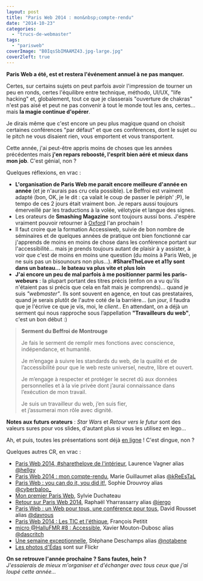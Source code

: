 ```yaml
---
layout: post
title: "Paris Web 2014 : mon&nbsp;compte-rendu"
date: "2014-10-23"
categories: 
  - "trucs-de-webmaster"
tags: 
  - "parisweb"
coverImage: "B0IqsSbIMAAMZ43.jpg-large.jpg"
cover2left: true
---
```


**Paris Web a été, est et restera l'événement annuel à ne pas manquer.**

Certes, sur certains sujets on peut parfois avoir l'impression de tourner un peu en ronds, certes l'équilibre entre technique, méthodo, UI/UX, "life hacking" et, globalement, tout ce que je classerais "ouverture de chakras" n'est pas aisé et peut ne pas convenir à tout le monde tout les ans, certes... mais **la magie continue d'opérer**.

Je dirais même que c'est encore un peu plus magique quand on choisit certaines conférences "par défaut" et que ces conférences, dont le sujet ou le pitch ne vous disaient rien, vous emportent et vous transportent.

Cette année, j'ai peut-être appris moins de choses que les années précédentes mais **j'en repars reboosté, l'esprit bien aéré et mieux dans mon job**. C'est génial, non ?

Quelques réflexions, en vrac :

- **L'organisation de Paris Web me parait encore meilleure d'année en année** (et je n'aurais pas cru cela possible). Le Beffroi est vraiment adapté (bon, OK, je le dit : ça valait le coup de passer le périph' ;P), le tempo de ces 2 jours était vraiment bon. Je repars aussi toujours émerveillé par les traductions à la volée, vélotypie et langue des signes.
- Les orateurs de **Smashing Magazine** sont toujours aussi bons. J'espère vraiment pouvoir retourner à [Oxford](http://smashingconf.com/oxford-2015/) l'an prochain !
- Il faut croire que la formation Accessiweb, suivie de bon nombre de séminaires et de quelques années de pratique ont bien fonctionné car j'apprends de moins en moins de chose dans les conférence portant sur l'accessibilité... mais je prends toujours autant de plaisir à y assister, à voir que c'est de moins en moins une question (du moins à Paris Web, je ne suis pas un bisounours non plus...). **#ShareTheLove et a11y sont dans un bateau... le bateau va plus vite et plus loin**
- **J'ai encore un peu de mal parfois à me positionner parmi les paris-webeurs** : la plupart portant des titres précis (enfon on a vu qu'ils n'étaient pas si précis que cela en fait mais je comprends)... quand je suis _"webmaster"_. Ils sont souvent en agence, en tout cas prestataires, quand je serais plutôt de l'autre coté de la barrière... (un jour, il faudra que je l'écrive ce que je vis, moi, le _client_.. En attendant, on a déjà un serment qui nous rapproche sous l’appellation **"Travailleurs du web"**, c'est un bon début :)

> **Serment du Beffroi de Montrouge**
> 
> Je fais le serment de remplir mes fonctions avec conscience, indépendance, et humanité.
> 
> Je m’engage à suivre les standards du web, de la qualité et de l’accessibilité pour que le web reste universel, neutre, libre et ouvert.
> 
> Je m’engage à respecter et protéger le secret dû aux données personnelles et à la vie privée dont j’aurai connaissance dans l’exécution de mon travail.
> 
> Je suis un travailleur du web, j’en suis fier,  
> et j’assumerai mon rôle avec dignité.

**Notes aux futurs orateurs** : _Star Wars_ et _Retour vers le futur_ sont des valeurs sures pour vos slides, d'autant plus si vous les utilisez en lego...

Ah, et puis, toutes les présentations sont déjà [en ligne](http://www.blog-nouvelles-technologies.fr/archives/37826/paris-web-cest-fini-mais-consolons-nous-avec-toutes-les-presentations/) ! C'est dingue, non ?

Quelques autres CR, en vrac :

- [Paris Web 2014, #sharethelove de l'intérieur](http://t.co/YCLvK2s0Cu), Laurence Vagner alias [@hellgy](https://twitter.com/hellgy)
- [Paris Web 2014 : mon compte-rendu](http://marieguillaumet.com/paris-web-2014-mon-compte-rendu/), Marie Guillaumet alias [@kReEsTaL](https://twitter.com/kReEsTaL)
- [Paris Web : you can do it, you did it!](http://www.vismaviedesourde.fr/paris-web-you-can-do-it-you-did-it/), Sophie Drouvroy alias [@cyberbaloo\_](https://twitter.com/cyberbaloo_)
- [Mon premier Paris Web](http://t.co/cHideXPdEf), Sylvie Duchateau
- [Retour sur Paris Web 2014](http://t.co/HYIqL1EX3C), Raphaël Yharrassarry alias [@iergo](https://twitter.com/iergo)
- [Paris Web : un Web pour tous, une conférence pour tous](http://facecacheeduhandicap.com/2014/10/18/paris-web-un-web-pour-tous-une-confrence-pour-tous/), David Rousset alias [@davrous](https://twitter.com/davrous)
- [Paris Web 2014 : Les TIC et l'éthique](http://t.co/5ArNPtSwN3), François Petitit
- [micro @HalluFMR #8 : Accessible](http://t.co/Wuj8Eho8sv), Xavier Mouton-Dubosc alias [@dascritch](https://twitter.com/dascritch)
- [Une semaine exceptionnelle](http://nota-bene.org/Une-semaine-exceptionnelle), Stéphane Deschamps alias [@notabene](https://twitter.com/notabene)
- [Les photos d'Édas](https://www.flickr.com/photos/24231000@N03/sets/72157646534899703/) sont sur Flickr

**On se retrouve l'année prochaine ? Sans fautes, hein ?**  
_J'essaierais de mieux m'organiser et d'échanger avec tous ceux que j'ai loupé cette année..._
